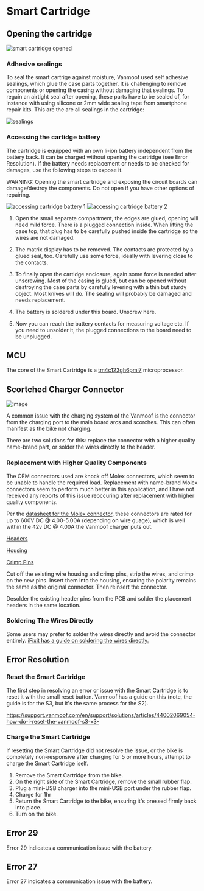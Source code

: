 # Smart Cartridge

## Opening the cartridge

![smart cartridge opened](https://github.com/Silly105/vanmoof-s2-user-manual/assets/9697253/8a848530-7ca0-48d1-8916-73eab73de488)

### Adhesive sealings

To seal the smart cartrige against moisture, Vanmoof used self adhesive sealings, which glue the case parts together. It is challenging to remove components or opening the casing without damaging that sealings. To regain an airtight seal after opening, these parts have to be sealed of, for instance with using silicone or 2mm wide sealing tape from smartphone repair kits. 
This are the are all sealings in the cartridge:

![sealings](https://github.com/Silly105/vanmoof-s2-user-manual/assets/9697253/47ecb095-8c34-4625-b74d-b72336cdc1c1)

### Accessing the cartidge battery

The cartridge is equipped with an own li-ion battery independent from the battery back. It can be charged without opening the cartridge (see Error Resolution). If the battery needs replacement or needs to be checked for damages, use the following steps to expose it.

WARNING: Opening the smart cartridge and exposing the circuit boards can damage/destroy the components. Do not open if you have other options of repairing.

![accessing cartridge battery 1](https://github.com/Silly105/vanmoof-s2-user-manual/assets/9697253/1f041e01-cbf6-453d-9b7f-aa94f35cb634)
![accessing cartridge battery 2](https://github.com/Silly105/vanmoof-s2-user-manual/assets/9697253/0e34abf1-5330-4493-9916-09bb4b79a64d)

1. Open the small separate compartment, the edges are glued, opening will need mild force. There is a plugged connection inside. When lifting the case top, that plug has to be carefully pushed inside the cartridge so the wires are not damaged.

2. The matrix display has to be removed. The contacts are protected by a glued seal, too. Carefully use some force, ideally with levering close to the contacts.

3. To finally open the cartidge enclosure, again some force is needed after unscrewing. Most of the casing is glued, but can be opened without destroying the case parts by carefully levering with a thin but sturdy object. Most knives will do. The sealing will probably be damaged and needs replacement.
   
4. The battery is soldered under this board. Unscrew here.

5. Now you can reach the battery contacts for measuring voltage etc. If you need to unsolder it, the plugged connections to the board need to be unplugged.


## MCU

The core of the Smart Cartridge is a  [tm4c123gh6pmi7](https://octopart.com/tm4c123gh6pmi7-texas+instruments-47641106) microprocessor.

## Scortched Charger Connector

![image](https://github.com/user-attachments/assets/a6deee61-beff-4f20-b883-10536af30d02)

A common issue with the charging system of the Vanmoof is the connector from the charging port to the main board arcs and scorches. This can often manifest as the bike not charging.

There are two solutions for this: replace the connector with a higher quality name-brand part, or solder the wires directly to the header.

### Replacement with Higher Quality Components

The OEM connectors used are knock off Molex connectors, which seem to be unable to handle the required load. Replacement with name-brand Molex connectors seem to perform much better in this application, and I have not received any reports of this issue reoccuring after replacement with higher quality components.

Per the [datasheet for the Molex connector](https://www.molex.com/en-us/products/part-detail/09503021?display=pdf), these connectors are rated for up to 600V DC @ 4.00-5.00A (depending on wire guage), which is well within the 42v DC @ 4.00A the Vanmoof charger puts out.

[Headers](https://www.mouser.com/ProductDetail/538-171814-0002)

[Housing](https://www.mouser.com/ProductDetail/538-09-50-3021)

[Crimp Pins](https://www.mouser.com/ProductDetail/538-08-50-0106)

Cut off the existing wire housing and crimp pins, strip the wires, and crimp on the new pins. Insert them into the housing, ensuring the polarity remains the same as the original connector. Then reinsert the connector.

Desolder the existing header pins from the PCB and solder the placement headers in the same location.

### Soldering The Wires Directly

Some users may prefer to solder the wires directly and avoid the connector entirely. [iFixit has a guide on soldering the wires directly.](https://www.ifixit.com/Guide/Fix+for+Vanmoof+S2+Not+Charging/157499#s329204)

## Error Resolution

### Reset the Smart Cartridge

The first step in resolving an error or issue with the Smart Cartridge is to reset it with the small reset button. Vanmoof has a guide on this (note, the guide is for the S3, but it's the same process for the S2).

https://support.vanmoof.com/en/support/solutions/articles/44002069054-how-do-i-reset-the-vanmoof-s3-x3-

### Charge the Smart Cartridge

If resetting the Smart Cartridge did not resolve the issue, or the bike is completely non-responsive after charging for 5 or more hours, attempt to charge the Smart Cartridge iself.

1. Remove the Smart Cartridge from the bike.
2. On the right side of the Smart Cartridge, remove the small rubber flap.
3. Plug a mini-USB charger into the mini-USB port under the rubber flap.
4. Charge for 1hr
5. Return the Smart Cartridge to the bike, ensuring it's pressed firmly back into place.
6. Turn on the bike.

## Error 29

Error 29 indicates a communication issue with the battery.

## Error 27

Error 27 indicates a communication issue with the battery.
